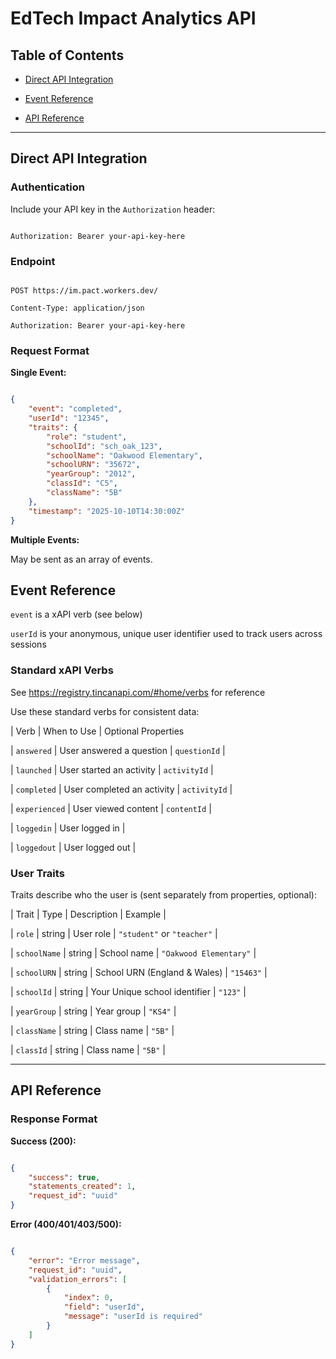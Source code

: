 # EdTech Impact Analytics API 

 



## Table of Contents


- [Direct API Integration](#direct-api-integration)

- [Event Reference](#event-reference)

- [API Reference](#api-reference)

 
---

## Direct API Integration

  


  

### Authentication

  

Include your API key in the `Authorization` header:

  

```

Authorization: Bearer your-api-key-here

```

  

### Endpoint

  

```

POST https://im.pact.workers.dev/

Content-Type: application/json

Authorization: Bearer your-api-key-here

```

  

### Request Format

  

**Single Event:**

```json

{
	"event": "completed",
	"userId": "12345",
	"traits": {
		"role": "student",
		"schoolId": "sch_oak_123",
		"schoolName": "Oakwood Elementary",
		"schoolURN": "35672",
		"yearGroup": "2012",
		"classId": "C5",
		"className": "5B"
	},
	"timestamp": "2025-10-10T14:30:00Z"
}

```

**Multiple Events:**

May be sent as an array of events.

  

## Event Reference

`event` is a xAPI verb (see below)

`userId` is your anonymous, unique user identifier used to track users across sessions


### Standard xAPI Verbs
  
See https://registry.tincanapi.com/#home/verbs for reference

Use these standard verbs for consistent data:

  

| Verb | When to Use | Optional Properties

| `answered` | User answered a question | `questionId` |

| `launched` | User started an activity | `activityId` |

| `completed` | User completed an activity | `activityId` |

| `experienced` | User viewed content | `contentId` |

| `loggedin` | User logged in | 

| `loggedout` | User logged out | 


  

  

### User Traits

  

Traits describe who the user is (sent separately from properties, optional):

  

| Trait | Type | Description | Example |

| `role` | string | User role | `"student"` or `"teacher"` |

| `schoolName` | string | School name | `"Oakwood Elementary"` |

| `schoolURN` | string | School URN (England & Wales) | `"15463"` |

| `schoolId` | string | Your Unique school identifier | `"123"` |

| `yearGroup` | string | Year group | `"KS4"` |

| `className` | string | Class name | `"5B"` |

| `classId` | string | Class name | `"5B"` |


---

  

## API Reference  

### Response Format

  

**Success (200):**

```json

{
	"success": true,
	"statements_created": 1,
	"request_id": "uuid"
}

```

  

**Error (400/401/403/500):**

```json

{
	"error": "Error message",
	"request_id": "uuid",
	"validation_errors": [
		{
			"index": 0,
			"field": "userId",
			"message": "userId is required"
		}
	]
}

```

  


  

